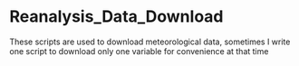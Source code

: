 # Reanalysis_Data_Download

These scripts are used to download meteorological data, sometimes I write one script to download only one variable for convenience at that time